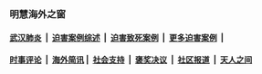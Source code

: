 
### 明慧海外之窗

####  [武汉肺炎](indexes/365.md?t=05070900) &nbsp;|&nbsp;  [迫害案例综述](indexes/328.md?t=05070900) &nbsp;|&nbsp; [迫害致死案例](indexes/277.md?t=05070900)  &nbsp;|&nbsp; [更多迫害案例](indexes/81.md?t=05070900)  &nbsp;|&nbsp; 
####  [时事评论](indexes/19.md?t=05070900) &nbsp;|&nbsp; [海外简讯](indexes/245.md?t=05070900)&nbsp;|&nbsp;  [社会支持](indexes/140.md?t=05070900) &nbsp;|&nbsp; [褒奖决议](indexes/282.md?t=05070900) &nbsp;|&nbsp; [社区报道](indexes/91.md?t=05070900)  &nbsp;|&nbsp; [天人之间](indexes/78.md?t=05070900) 

